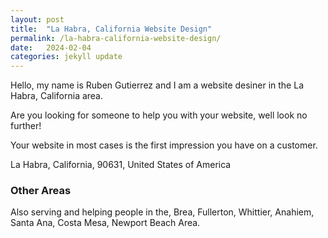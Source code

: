 ```yaml
---
layout: post
title:  "La Habra, California Website Design"
permalink: /la-habra-california-website-design/
date:   2024-02-04 
categories: jekyll update
---
```


Hello, my name is Ruben Gutierrez and I am a website desiner in the La Habra, California area.

Are you looking for someone to help you with your website, well look no further!

Your website in most cases is the first impression you have on a customer.

La Habra, California, 90631, United States of America

### Other Areas
Also serving and helping people in the, Brea, Fullerton, Whittier, Anahiem, Santa Ana, Costa Mesa, Newport Beach Area.